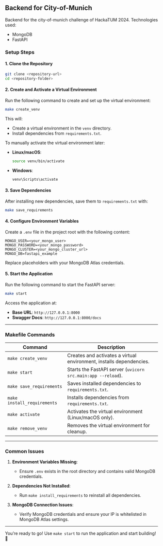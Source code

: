 ## **Backend for City-of-Munich**
Backend for the city-of-munich challenge of HackaTUM 2024.
Technologies used:
- MongoDB
- FastAPI

### **Setup Steps**

#### 1. Clone the Repository
```bash
git clone <repository-url>
cd <repository-folder>
```

#### 2. Create and Activate a Virtual Environment
Run the following command to create and set up the virtual environment:
```bash
make create_venv
```
This will:
- Create a virtual environment in the `venv` directory.
- Install dependencies from `requirements.txt`.

To manually activate the virtual environment later:
- **Linux/macOS**:
  ```bash
  source venv/bin/activate
  ```
- **Windows**:
  ```bash
  venv\Scripts\activate
  ```

#### 3. Save Dependencies
After installing new dependencies, save them to `requirements.txt` with:
```bash
make save_requirements
```

#### 4. Configure Environment Variables
Create a `.env` file in the project root with the following content:
```env
MONGO_USER=<your_mongo_user>
MONGO_PASSWORD=<your_mongo_password>
MONGO_CLUSTER=<your_mongo_cluster_url>
MONGO_DB=fastapi_example
```
Replace placeholders with your MongoDB Atlas credentials.

#### 5. Start the Application
Run the following command to start the FastAPI server:
```bash
make start
```

Access the application at:
- **Base URL**: `http://127.0.0.1:8000`
- **Swagger Docs**: `http://127.0.0.1:8000/docs`

---

### **Makefile Commands**

| Command               | Description                                          |
|-----------------------|------------------------------------------------------|
| `make create_venv`    | Creates and activates a virtual environment, installs dependencies. |
| `make start`          | Starts the FastAPI server (`uvicorn src.main:app --reload`). |
| `make save_requirements` | Saves installed dependencies to `requirements.txt`. |
| `make install_requirements` | Installs dependencies from `requirements.txt`. |
| `make activate`       | Activates the virtual environment (Linux/macOS only). |
| `make remove_venv`    | Removes the virtual environment for cleanup.          |

---

### **Common Issues**

1. **Environment Variables Missing**:
   - Ensure `.env` exists in the root directory and contains valid MongoDB credentials.

2. **Dependencies Not Installed**:
   - Run `make install_requirements` to reinstall all dependencies.

3. **MongoDB Connection Issues**:
   - Verify MongoDB credentials and ensure your IP is whitelisted in MongoDB Atlas settings.

---

You’re ready to go! Use `make start` to run the application and start building! 🚀